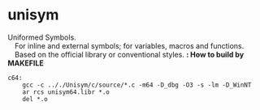# unisym
Uniformed Symbols.
<br />&emsp;For inline and external symbols; for variables, macros and functions.
<br />&emsp;Based on the official library or conventional styles.
**: How to build by MAKEFILE**
```
c64:
	gcc -c .././Unisym/c/source/*.c -m64 -D_dbg -O3 -s -lm -D_WinNT
	ar rcs unisym64.libr *.o
	del *.o
```
